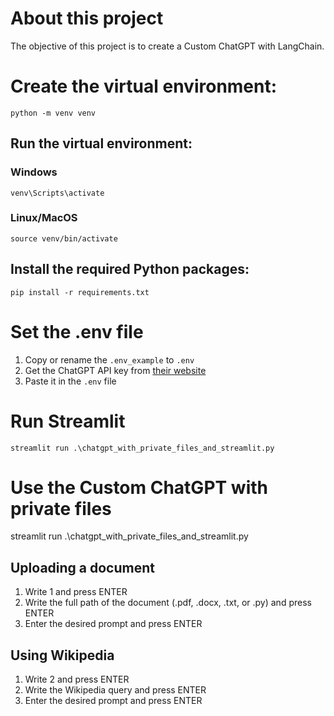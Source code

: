 # About this project

The objective of this project is to create a Custom ChatGPT with LangChain.


# Create the virtual environment:

```
python -m venv venv
```


## Run the virtual environment:
### Windows
```
venv\Scripts\activate

```
### Linux/MacOS
```
source venv/bin/activate
```

## Install the required Python packages:
```
pip install -r requirements.txt
```


# Set the .env file

1. Copy or rename the `.env_example` to `.env`
2. Get the ChatGPT API key from [their website](https://platform.openai.com/api-keys)
3. Paste it in the `.env` file


# Run Streamlit

```
streamlit run .\chatgpt_with_private_files_and_streamlit.py
```


# Use the Custom ChatGPT with private files

streamlit run .\chatgpt_with_private_files_and_streamlit.py


## Uploading a document
1. Write 1 and press ENTER
2. Write the full path of the document (.pdf, .docx, .txt, or .py) and press ENTER
3. Enter the desired prompt and press ENTER


## Using Wikipedia
1. Write 2 and press ENTER
2. Write the Wikipedia query and press ENTER
3. Enter the desired prompt and press ENTER
